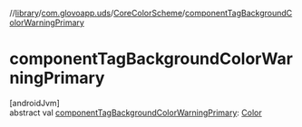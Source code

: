 //[library](../../../index.md)/[com.glovoapp.uds](../index.md)/[CoreColorScheme](index.md)/[componentTagBackgroundColorWarningPrimary](component-tag-background-color-warning-primary.md)

# componentTagBackgroundColorWarningPrimary

[androidJvm]\
abstract val [componentTagBackgroundColorWarningPrimary](component-tag-background-color-warning-primary.md): [Color](https://developer.android.com/reference/kotlin/androidx/compose/ui/graphics/Color.html)
